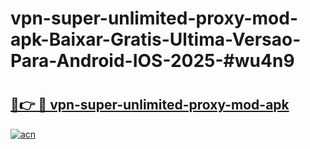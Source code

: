 # vpn-super-unlimited-proxy-mod-apk-Baixar-Gratis-Ultima-Versao-Para-Android-IOS-2025-#wu4n9

# <h2><a href="https://ainizakaria.my?title=vpn-super-unlimited-proxy-mod-apk&ref=25M">🔗👉 🔴 vpn-super-unlimited-proxy-mod-apk</a></h2>

[![acn](https://github.com/user-attachments/assets/0f9c940e-d8b0-45ae-aac7-cd30a18b3e1c)](https://ainizakaria.my?title=vpn-super-unlimited-proxy-mod-apk&ref=25M)

